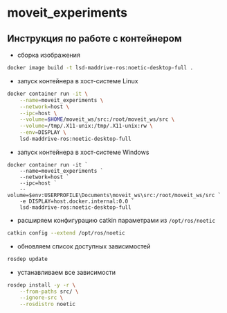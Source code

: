 # moveit_experiments

## Инструкция по работе с контейнером

* сборка изображения

```bash
docker image build -t lsd-maddrive-ros:noetic-desktop-full .
```

* запуск контейнера в хост-системе Linux

```bash
docker container run -it \
    --name=moveit_experiments \
    --network=host \
    --ipc=host \
    --volume=$HOME/moveit_ws/src:/root/moveit_ws/src \
    --volume=/tmp/.X11-unix:/tmp/.X11-unix:rw \
    --env=DISPLAY \
    lsd-maddrive-ros:noetic-desktop-full
```

* запуск контейнера в хост-системе Windows
```shell
docker container run -it `
    --name=moveit_experiments `
    --network=host `
    --ipc=host `
    --volume=$env:USERPROFILE\Documents\moveit_ws\src:/root/moveit_ws/src `
    -e DISPLAY=host.docker.internal:0.0 `
    lsd-maddrive-ros:noetic-desktop-full
```

* расширяем конфигурацию catkin параметрами из `/opt/ros/noetic`

```bash
catkin config --extend /opt/ros/noetic
```

* обновляем список доступных зависимостей

```bash
rosdep update
```

* устанавливаем все зависимости

```bash
rosdep install -y -r \
    --from-paths src/ \
    --ignore-src \
    --rosdistro noetic
```
